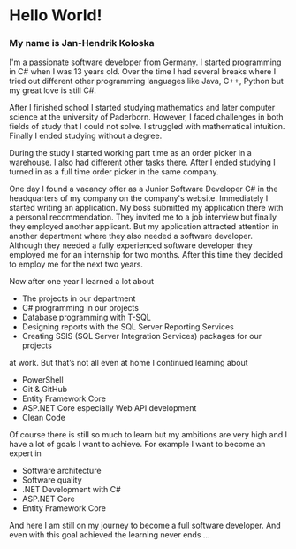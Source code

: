 # Hello World!
### My name is Jan-Hendrik Koloska
I'm a passionate software developer from Germany. I started programming in C# when I was 13 years old. Over the time I had several breaks where I tried out different other programming languages like Java, C++, Python but my great love is still C#.

After I finished school I started studying mathematics and later computer science at the university of Paderborn. However, I faced challenges in both fields of study that I could not solve. I struggled with mathematical intuition. Finally I ended studying without a degree.

During the study I started working part time as an order picker in a warehouse. I also had different other tasks there. After I ended studying I turned in as a full time order picker in the same company.

One day I found a vacancy offer as a Junior Software Developer C# in the headquarters of my company on the company's website. Immediately I started writing an application. My boss submitted my application there with a personal recommendation. They invited me to a job interview but finally they employed another applicant. But my application attracted attention in another department where they also needed a software developer. Although they needed a fully experienced software developer they employed me for an internship for two months. After this time they decided to employ me for the next two years.

Now after one year I learned a lot about
-	The projects in our department
-	C# programming in our projects
-	Database programming with T-SQL
-	Designing reports with the SQL Server Reporting Services
-	Creating SSIS (SQL Server Integration Services) packages for our projects

at work. But that’s not all even at home I continued learning about
-	PowerShell
-	Git & GitHub
-	Entity Framework Core
-	ASP.NET Core especially Web API development
-	Clean Code

Of course there is still so much to learn but my ambitions are very high and I have a lot of goals I want to achieve. For example I want to become an expert in
-	Software architecture
-	Software quality
-	.NET Development with C#
-	ASP.NET Core 
-	Entity Framework Core

And here I am still on my journey to become a full software developer. And even with this goal achieved the learning never ends ...

